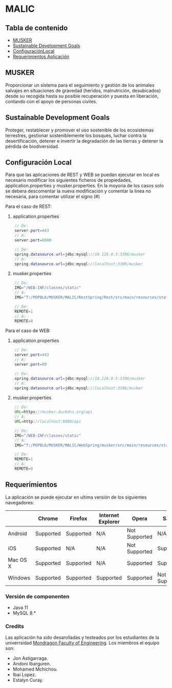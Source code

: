 # MALIC

## Tabla de contenido

- [MUSKER](#intro)
- [Sustainable Development Goals](#sdg)
- [ConfiguraciónLocal](#local)
- [Requerimientos Aplicación](#req)

<h2 id="intro">MUSKER</h2>

Proporcionar un sistema para el seguimiento y gestión de los animales salvajes en situaciones de gravedad (heridos, malnutrición, desubicados) desde su recogida hasta su posible recuperación y puesta en liberación, contando con el apoyo de personas civiles. 


<h2 id="sdg">Sustainable Development Goals</h2>

Proteger, restablecer y promover el uso sostenible de los ecosistemas terrestres, gestionar sosteniblemente los bosques, luchar contra la desertificación, detener e invertir la degradación de las tierras y detener la pérdida de biodiversidad.


<h2 id="local">Configuración Local</h2>

Para que las aplicaciones de REST y WEB se puedan ejecutar en local es necesario modificar los siguientes ficheros de propiedades, application.properties y musker.properties. En la moyoria de los casos solo se debera descomentar la nueva modificación y comentar la linea no necesaria, para comentar utilizar el signo (#)

Para el caso de REST: 

1) application.properties
```java
    // De:
    server.port=443    
    // A:
    server.port=8080
```

```java
    // De:
    spring.datasource.url=jdbc:mysql://10.128.0.5:3306/musker    
    // A:
    spring.datasource.url=jdbc:mysql://localhost:3306/musker
```

2) musker.properties
```java
    // De:
    IMG="/WEB-INF/classes/static"    
    // A:
    IMG="T:/POPBL6/MUSKER/MALIC/RestSpring/Rest/src/main/resources/static"
```

```java
    // De:
    REMOTE=1    
    // A:
    REMOTE=0
```

Para el caso de WEB: 

1) application.properties
```java
    // De:
    server.port=443    
    // A:
    server.port=80
```

```java
    // De:
    spring.datasource.url=jdbc:mysql://10.128.0.5:3306/musker    
    // A:
    spring.datasource.url=jdbc:mysql://localhost:3306/musker
```
2) musker.properties
```java
    // De:
    URL=https://musker.duckdns.org/api    
    // A:
    URL=http://localhost:8080/api
```

```java
    // De:
    IMG="/WEB-INF/classes/static"    
    // A:
    IMG="T:/POPBL6/MUSKER/MALIC/WebSpring/musker/src/main/resources/static"
```

```java
    // De:
    REMOTE=1    
    // A:
    REMOTE=0
```
<h2 id="req">Requerimientos</h2>

La aplicación se puede ejecutar en ultima versión de los siguientes navegadores:

| | Chrome | Firefox | Internet Explorer | Opera | Safari |
| - | - | - | - | - | - |
| Android | Supported | Supported | N/A | Not Supported | N/A |
| iOS | Supported | N/A | N/A | Not Supported | Supported |
| Mac OS X | Supported | Supported | N/A | Supported | Supported |
| Windows | Supported | Supported | Supported | Supported | Not Supported |

### Versión de componenten

- Java 11
- MySQL 8.*

### Credits

Las aplicación ha sido desarolladas y testeados por los estudiantes de la univerrsidad [Mondragon Faculty of Engineering](https://www.mondragon.edu/en/faculty-of-engineering). Los miembros el equipo son:

- Jon Astigarraga.
- Andoni Ibarguren.
- Mohamed Mchichou.
- Ibai Lopez.
- Estalyn Curay.
